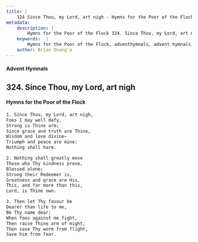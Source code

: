 ```yaml
---
title: |
    324 Since Thou, my Lord, art nigh - Hymns for the Poor of the Flock
metadata:
    description: |
        Hymns for the Poor of the Flock 324. Since Thou, my Lord, art nigh. Since Thou, my Lord, art nigh,  Foes I may well defy, Strong is Thine arm; Since grace and truth are Thine,  Wisdom and love divine— Triumph and peace are mine:  Nothing shall harm. 
    keywords:  |
        Hymns for the Poor of the Flock, adventhymnals, advent hymnals, Since Thou, my Lord, art nigh, Since Thou, my Lord, art nigh, , 
    author: Brian Onang'o
---
```


#### Advent Hymnals
## 324. Since Thou, my Lord, art nigh
####  Hymns for the Poor of the Flock

```txt
1. Since Thou, my Lord, art nigh, 
Foes I may well defy,
Strong is Thine arm;
Since grace and truth are Thine, 
Wisdom and love divine—
Triumph and peace are mine: 
Nothing shall harm.

2. Nothing shall greatly move 
Those who Thy kindness prove,
Blessed alone;
Strong their Redeemer is, 
Greatness and grace are His, 
This, and far more than this, 
Lord, is Thine own.

3. Then let Thy favour be 
Dearer than life to me,
Be Thy name dear;
When foes against me fight,
Then raise Thine arm of might, 
Then save Thy worm from flight, 
Save him from fear.
```